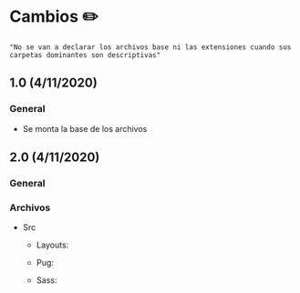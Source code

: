 # Cambios ✏️
    "No se van a declarar los archivos base ni las extensiones cuando sus carpetas dominantes son descriptivas"
## 1.0 (4/11/2020)
### **General**
* Se monta la base de los archivos

## 2.0 (4/11/2020)
### **General**

### **Archivos**
* Src
    * Layouts:

    * Pug:
        
    * Sass:



